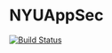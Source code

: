 # NYUAppSec

[![Build Status](https://travis-ci.com/pkkemp/SpellChecker.svg?branch=master)](https://travis-ci.com/pkkemp/SpellChecker)
